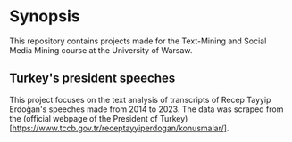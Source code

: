 # Synopsis
This repository contains projects made for the Text-Mining and Social Media Mining course at the University of Warsaw.
## Turkey's president speeches
This project focuses on the text analysis of transcripts of Recep Tayyip Erdoğan's speeches made from 2014 to 2023. The data was scraped from the (official webpage of the President of Turkey) [https://www.tccb.gov.tr/receptayyiperdogan/konusmalar/].
